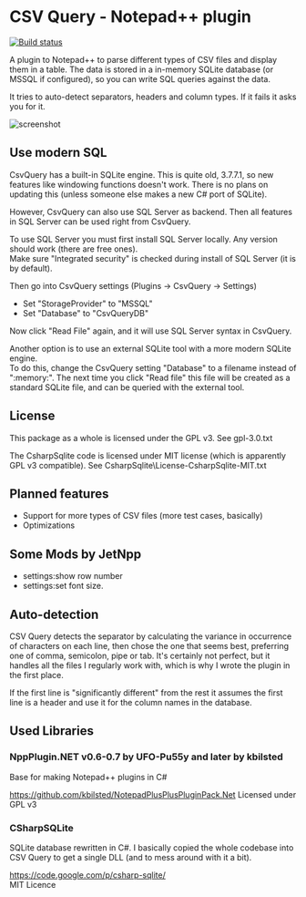 CSV Query - Notepad++ plugin
============================

[![Build status](https://ci.appveyor.com/api/projects/status/j1r9m77jwiyfsn4u?svg=true)](https://ci.appveyor.com/project/jokedst/csvquery)

A plugin to Notepad++ to parse different types of CSV files and display them in a table.
The data is stored in a in-memory SQLite database (or MSSQL if configured), so you can write SQL queries against the data.

It tries to auto-detect separators, headers and column types. If it fails it asks you for it.

![screenshot](/Meta/Screenshot.png?raw=true "Small file with header row parsed")


Use modern SQL
--------------
CsvQuery has a built-in SQLite engine. This is quite old, 3.7.7.1, so new features like windowing functions doesn't work.
There is no plans on updating this (unless someone else makes a new C# port of SQLite).

However, CsvQuery can also use SQL Server as backend. Then all features in SQL Server can be used right from CsvQuery.

To use SQL Server you must first install SQL Server locally. Any version should work (there are free ones).  
Make sure "Integrated security" is checked during install of SQL Server (it is by default).

Then go into CsvQuery settings (Plugins -> CsvQuery -> Settings)
* Set "StorageProvider" to "MSSQL"
* Set "Database" to "CsvQueryDB"

Now click "Read File" again, and it will use SQL Server syntax in CsvQuery.

Another option is to use an external SQLite tool with a more modern SQLite engine.  
To do this, change the CsvQuery setting "Database" to a filename instead of ":memory:". 
The next time you click "Read file" this file will be created as a standard SQLite file, and can be queried with the external tool.

License
-------
This package as a whole is licensed under the GPL v3. See gpl-3.0.txt

The CsharpSqlite code is licensed under MIT license (which is apparently GPL v3 compatible). See CsharpSqlite\License-CsharpSqlite-MIT.txt


Planned features
----------------

* Support for more types of CSV files (more test cases, basically)
* Optimizations

Some Mods by JetNpp
----------------

* settings:show row number
* settings:set font size.

Auto-detection
--------------

CSV Query detects the separator by calculating the variance in occurrence of characters on each line, then chose the one that seems best, preferring one of comma, semicolon, pipe or tab. It's certainly not perfect, but it handles all the files I regularly work with, which is why I wrote the plugin in the first place.

If the first line is "significantly different" from the rest it assumes the first line is a header and use it for the column names in the database.


Used Libraries
--------------

### NppPlugin.NET v0.6-0.7 by UFO-Pu55y and later by kbilsted

Base for making Notepad++ plugins in C#

https://github.com/kbilsted/NotepadPlusPlusPluginPack.Net
Licensed under GPL v3


### CSharpSQLite

SQLite database rewritten in C#.
I basically copied the whole codebase into CSV Query to get a single DLL (and to mess around with it a bit).

https://code.google.com/p/csharp-sqlite/  
MIT Licence